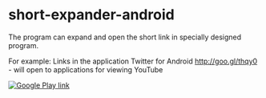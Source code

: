 # short-expander-android
The program can expand and open the short link in specially designed program. 

For example: Links in the application Twitter for Android http://goo.gl/thqy0 - will open to applications for viewing YouTube


[![Google Play link](http://developer.android.com/images/brand/en_app_rgb_wo_45.png)](https://play.google.com/store/apps/details?id=in.appfolio.shortexpander)
